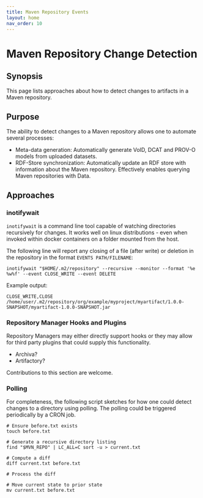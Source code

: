```yaml
---
title: Maven Repository Events
layout: home
nav_order: 10
---
```



# Maven Repository Change Detection

## Synopsis

This page lists approaches about how to detect changes to artifacts in a Maven repository.

## Purpose

The ability to detect changes to a Maven repository allows one to automate several processes:

* Meta-data generation: Automatically generate VoID, DCAT and PROV-O models from uploaded datasets.
* RDF-Store synchronization: Automatically update an RDF store with information about the Maven repository. Effectively enables querying Maven repositories with Data.

## Approaches

### inotifywait

`inotifywait` is a command line tool capable of watching directories recursively for changes.
It works well on linux distributions - even when invoked within docker containers on a folder mounted from the host.

The following line will report any closing of a file (after write) or deletion in the repository in the format `EVENTS PATH/FILENAME`:
```
inotifywait "$HOME/.m2/repository" --recursive --monitor --format '%e %w%f' --event CLOSE_WRITE --event DELETE
```

Example output:
```
CLOSE_WRITE,CLOSE /home/user/.m2/repository/org/example/myproject/myartifact/1.0.0-SNAPSHOT/myartifact-1.0.0-SNAPSHOT.jar
```

### Repository Manager Hooks and Plugins

Repository Managers may either directly support hooks or they may allow for third party plugins that could supply this functionality.

* Archiva?
* Artifactory?

Contributions to this section are welcome.

### Polling

For completeness, the following script sketches for how one could detect changes to a directory using polling.
The polling could be triggered periodically by a CRON job.

```
# Ensure before.txt exists
touch before.txt

# Generate a recursive directory listing
find "$MVN_REPO" | LC_ALL=C sort -u > current.txt

# Compute a diff
diff current.txt before.txt

# Process the diff

# Move current state to prior state
mv current.txt before.txt
```



